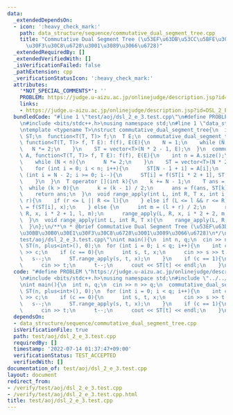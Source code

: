 ```yaml
---
data:
  _extendedDependsOn:
  - icon: ':heavy_check_mark:'
    path: data_structure/sequence/commutative_dual_segment_tree.cpp
    title: "Commutative Dual Segment Tree (\u53EF\u63DB\u53CC\u5BFE\u30BB\u30B0\u30E1\
      \u30F3\u30C8\u6728\u3001\u3089\u3066\u6728)"
  _extendedRequiredBy: []
  _extendedVerifiedWith: []
  _isVerificationFailed: false
  _pathExtension: cpp
  _verificationStatusIcon: ':heavy_check_mark:'
  attributes:
    '*NOT_SPECIAL_COMMENTS*': ''
    PROBLEM: https://judge.u-aizu.ac.jp/onlinejudge/description.jsp?id=DSL_2_E
    links:
    - https://judge.u-aizu.ac.jp/onlinejudge/description.jsp?id=DSL_2_E
  bundledCode: "#line 1 \"test/aoj/dsl_2_e_3.test.cpp\"\n#define PROBLEM \"https://judge.u-aizu.ac.jp/onlinejudge/description.jsp?id=DSL_2_E\"\
    \n#include <bits/stdc++.h>\nusing namespace std;\n#line 1 \"data_structure/sequence/commutative_dual_segment_tree.cpp\"\
    \ntemplate <typename T>\nstruct commutative_dual_segment_tree{\n  int N;\n  vector<T>\
    \ ST;\n  function<T(T, T)> f;\n  T E;\n  commutative_dual_segment_tree(int n,\
    \ function<T(T, T)> f, T E): f(f), E(E){\n    N = 1;\n    while (N < n){\n   \
    \   N *= 2;\n    }\n    ST = vector<T>(N * 2 - 1, E);\n  }\n  commutative_dual_segment_tree(vector<T>\
    \ A, function<T(T, T)> f, T E): f(f), E(E){\n    int n = A.size();\n    N = 1;\n\
    \    while (N < n){\n      N *= 2;\n    }\n    ST = vector<T>(N * 2 - 1, E);\n\
    \    for (int i = 0; i < n; i++){\n      ST[N - 1 + i] = A[i];\n    }\n    for\
    \ (int i = N - 2; i >= 0; i--){\n      ST[i] = f(ST[i * 2 + 1], ST[i * 2 + 2]);\n\
    \    }\n  }\n  T operator [](int k){\n    k += N - 1;\n    T ans = ST[k];\n  \
    \  while (k > 0){\n      k = (k - 1) / 2;\n      ans = f(ans, ST[k]);\n    }\n\
    \    return ans;\n  }\n  void range_apply(int L, int R, T x, int i, int l, int\
    \ r){\n    if (r <= L || R <= l){\n    } else if (L <= l && r <= R){\n      ST[i]\
    \ = f(ST[i], x);\n    } else {\n      int m = (l + r) / 2;\n      range_apply(L,\
    \ R, x, i * 2 + 1, l, m);\n      range_apply(L, R, x, i * 2 + 2, m, r);\n    }\n\
    \  }\n  void range_apply(int L, int R, T x){\n    range_apply(L, R, x, 0, 0, N);\n\
    \  }\n};\n/**\n * @brief Commutative Dual Segment Tree (\u53EF\u63DB\u53CC\u5BFE\
    \u30BB\u30B0\u30E1\u30F3\u30C8\u6728\u3001\u3089\u3066\u6728)\n*/\n#line 5 \"\
    test/aoj/dsl_2_e_3.test.cpp\"\nint main(){\n  int n, q;\n  cin >> n >> q;\n  commutative_dual_segment_tree<int>\
    \ ST(n, plus<int>(), 0);\n  for (int i = 0; i < q; i++){\n    int c;\n    cin\
    \ >> c;\n    if (c == 0){\n      int s, t, x;\n      cin >> s >> t >> x;\n   \
    \   s--;\n      ST.range_apply(s, t, x);\n    }\n    if (c == 1){\n      int t;\n\
    \      cin >> t;\n      t--;\n      cout << ST[t] << endl;\n    }\n  }\n}\n"
  code: "#define PROBLEM \"https://judge.u-aizu.ac.jp/onlinejudge/description.jsp?id=DSL_2_E\"\
    \n#include <bits/stdc++.h>\nusing namespace std;\n#include \"../../data_structure/sequence/commutative_dual_segment_tree.cpp\"\
    \nint main(){\n  int n, q;\n  cin >> n >> q;\n  commutative_dual_segment_tree<int>\
    \ ST(n, plus<int>(), 0);\n  for (int i = 0; i < q; i++){\n    int c;\n    cin\
    \ >> c;\n    if (c == 0){\n      int s, t, x;\n      cin >> s >> t >> x;\n   \
    \   s--;\n      ST.range_apply(s, t, x);\n    }\n    if (c == 1){\n      int t;\n\
    \      cin >> t;\n      t--;\n      cout << ST[t] << endl;\n    }\n  }\n}\n"
  dependsOn:
  - data_structure/sequence/commutative_dual_segment_tree.cpp
  isVerificationFile: true
  path: test/aoj/dsl_2_e_3.test.cpp
  requiredBy: []
  timestamp: '2022-07-14 01:37:47+09:00'
  verificationStatus: TEST_ACCEPTED
  verifiedWith: []
documentation_of: test/aoj/dsl_2_e_3.test.cpp
layout: document
redirect_from:
- /verify/test/aoj/dsl_2_e_3.test.cpp
- /verify/test/aoj/dsl_2_e_3.test.cpp.html
title: test/aoj/dsl_2_e_3.test.cpp
---
```

